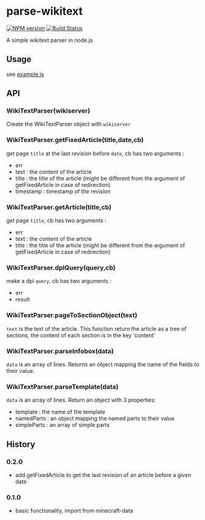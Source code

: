 # parse-wikitext
[![NPM version](https://img.shields.io/npm/v/parse-wikitext.svg)](http://npmjs.com/package/parse-wikitext)
[![Build Status](https://img.shields.io/circleci/project/rom1504/parse-wikitext/master.svg)](https://circleci.com/gh/rom1504/parse-wikitext)

A simple wikitext parser in node.js

## Usage

see [example.js](example.js)

## API

### WikiTextParser(wikiserver)

Create the WikiTextParser object with `wikiserver`

### WikiTextParser.getFixedArticle(title,date,cb)

get page `title` at the last revision before `date`, cb has two arguments : 

* err
* text : the content of the article
* title : the title of the article (might be different from the argument of getFixedArticle in case of redirection)
* timestamp : timestamp of the revision

### WikiTextParser.getArticle(title,cb)

get page `title`, cb has two arguments : 

* err
* text : the content of the article
* title : the title of the article (might be different from the argument of getFixedArticle in case of redirection)

### WikiTextParser.dplQuery(query,cb)

make a dpl `query`, cb has two arguments : 

* err
* result

### WikiTextParser.pageToSectionObject(text)

`text` is the text of the article. This function return the article as a tree of sections, 
the content of each section is in the key 'content'


### WikiTextParser.parseInfobox(data)

`data` is an array of lines. Returns an object mapping the name of the fields to their value.


### WikiTextParser.parseTemplate(data)

`data` is an array of lines. Return an object with 3 properties: 

* template : the name of the template
* namedParts : an object mapping the named parts to their value
* simpleParts : an array of simple parts

## History

### 0.2.0
 
 * add getFixedArticle to get the last revision of an article before a given date

### 0.1.0

* basic functionality, import from minecraft-data
